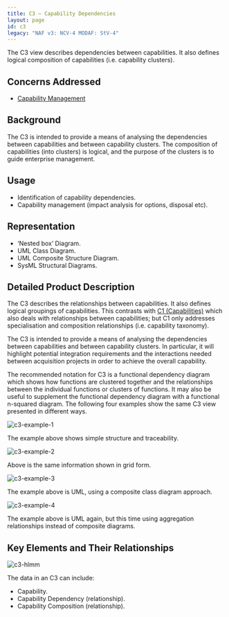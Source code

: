 ```yaml
---
title: C3 – Capability Dependencies
layout: page
id: c3
legacy: "NAF v3: NCV-4 MODAF: StV-4"
---
```



The C3 view describes dependencies between capabilities. It also defines
logical composition of capabilities (i.e. capability clusters).

## Concerns Addressed

-   [Capability Management](/glossary/capability-management/)

## Background


The C3 is intended to provide a means of analysing the dependencies
between capabilities and between capability clusters. The composition of
capabilities (into clusters) is logical, and the purpose of the clusters
is to guide enterprise management.

## Usage


-   Identification of capability dependencies.
-   Capability management (impact analysis for options, disposal etc).

## Representation


-   ‘Nested box’ Diagram.
-   UML Class Diagram.
-   UML Composite Structure Diagram.
-   SysML Structural Diagrams.

## Detailed Product Description

The C3 describes the relationships between capabilities. It also defines
logical groupings of capabilities. This contrasts with [C1
(Capabilities)](c1.html) which also deals with relationships between
capabilities; but C1 only addresses specialisation and composition
relationships (i.e. capability taxonomy).

The C3 is intended to provide a means of analysing the dependencies
between capabilities and between capability clusters. In particular, it
will highlight potential integration requirements and the interactions
needed between acquisition projects in order to achieve the overall
capability.

The recommended notation for C3 is a functional dependency diagram which
shows how functions are clustered together and the relationships between
the individual functions or clusters of functions. It may also be useful
to supplement the functional dependency diagram with a functional
n-squared diagram. The following four examples show the same C3 view
presented in different ways.

![c3-example-1](http://nafdocs.org/wp-content/uploads/2013/06/c3-example-1.png)

The example above shows simple structure and traceability.

![c3-example-2](http://nafdocs.org/wp-content/uploads/2013/06/c3-example-2.png)

Above is the same information shown in grid form.

![c3-example-3](http://nafdocs.org/wp-content/uploads/2013/06/c3-example-3.png)

The example above is UML, using a composite class diagram approach.

![c3-example-4](http://nafdocs.org/wp-content/uploads/2013/06/c3-example-4.png)

The example above is UML again, but this time using aggregation
relationships instead of composite diagrams.

## Key Elements and Their Relationships

![c3-hlmm](http://nafdocs.org/wp-content/uploads/2013/06/c3-hlmm.png)

The data in an C3 can include:

-   Capability.
-   Capability Dependency (relationship).
-   Capability Composition (relationship).


